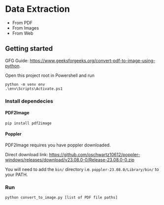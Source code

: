 # Data Extraction
- From PDF
- From Images
- From Web

## Getting started
GFG Guide: https://www.geeksforgeeks.org/convert-pdf-to-image-using-python.

Open this project root in Powershell and run
```
python -m venv env
.\env\Scripts\Activate.ps1
```

### Install dependecies
#### PDF2Image
```
pip install pdf2image
```

#### Poppler
PDF2Image requires you have poppler downloaded.

Direct download link: https://github.com/oschwartz10612/poppler-windows/releases/download/v23.08.0-0/Release-23.08.0-0.zip

You will need to add the `bin/` directory i.e. `poppler-23.08.0/Library/bin/` to your PATH.

### Run
```
python convert_to_image.py [list of PDF file paths]
```
